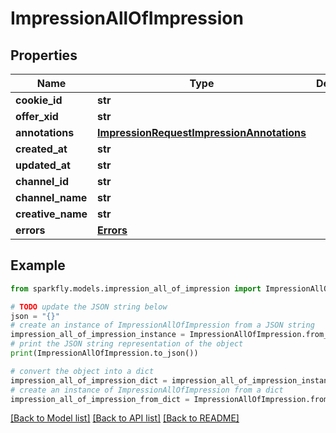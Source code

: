 # ImpressionAllOfImpression


## Properties

Name | Type | Description | Notes
------------ | ------------- | ------------- | -------------
**cookie_id** | **str** |  | [optional] 
**offer_xid** | **str** |  | [optional] 
**annotations** | [**ImpressionRequestImpressionAnnotations**](ImpressionRequestImpressionAnnotations.md) |  | [optional] 
**created_at** | **str** |  | [optional] 
**updated_at** | **str** |  | [optional] 
**channel_id** | **str** |  | [optional] 
**channel_name** | **str** |  | [optional] 
**creative_name** | **str** |  | [optional] 
**errors** | [**Errors**](Errors.md) |  | [optional] 

## Example

```python
from sparkfly.models.impression_all_of_impression import ImpressionAllOfImpression

# TODO update the JSON string below
json = "{}"
# create an instance of ImpressionAllOfImpression from a JSON string
impression_all_of_impression_instance = ImpressionAllOfImpression.from_json(json)
# print the JSON string representation of the object
print(ImpressionAllOfImpression.to_json())

# convert the object into a dict
impression_all_of_impression_dict = impression_all_of_impression_instance.to_dict()
# create an instance of ImpressionAllOfImpression from a dict
impression_all_of_impression_from_dict = ImpressionAllOfImpression.from_dict(impression_all_of_impression_dict)
```
[[Back to Model list]](../README.md#documentation-for-models) [[Back to API list]](../README.md#documentation-for-api-endpoints) [[Back to README]](../README.md)


